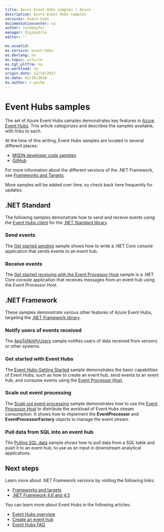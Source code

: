 ```yaml
---
title: Azure Event Hubs samples | Azure
description: Azure Event Hubs samples 
services: event-hubs
documentationcenter: na
author: rockboyfor
manager: digimobile
editor: ''

ms.assetid: 
ms.service: event-hubs
ms.devlang: na
ms.topic: article
ms.tgt_pltfrm: na
ms.workload: na
origin.date: 12/19/2017
ms.date: 02/26/2018
ms.author: v-yeche
---
```


# Event Hubs samples 

The set of Azure Event Hubs samples demonstrates key features in [Azure Event Hubs](/event-hubs/). This article categorizes and describes the samples available, with links to each.

At the time of this writing, Event Hubs samples are located in several different places:

- [MSDN developer code samples](https://code.msdn.microsoft.com/site/search?query=event%20hubs&f%5B0%5D.Value=event%20hubs&f%5B0%5D.Type=SearchText&ac=5)
- [GitHub](https://github.com/Azure/azure-event-hubs/tree/master/samples)

For more information about the different versions of the .NET Framework, see [Frameworks and Targets](https://docs.microsoft.com/dotnet/articles/standard/frameworks).

More samples will be added over time, so check back here frequently for updates.

## .NET Standard

The following samples demonstrate how to send and receive events using the [Event Hubs client](https://github.com/Azure/azure-event-hubs-dotnet/blob/master/readme.md) for the [.NET Standard library](https://docs.microsoft.com/dotnet/articles/standard/library).

### Send events 

The [Get started sending](https://github.com/Azure/azure-event-hubs/tree/master/samples/DotNet/Microsoft.Azure.EventHubs/SampleSender) sample shows how to write a .NET Core console application that sends events to an event hub.

### Receive events 

The [Get started receiving with the Event Processor Host](https://github.com/Azure/azure-event-hubs/tree/master/samples/DotNet/Microsoft.Azure.EventHubs/SampleEphReceiver) sample is a .NET Core console application that receives messages from an event hub using the Event Processor Host.

## .NET Framework	

These samples demonstrate various other features of Azure Event Hubs, targeting the [.NET Framework library](https://docs.microsoft.com/dotnet/framework/index).

### Notify users of events received

The [AppToNotifyUsers](https://github.com/Azure-Samples/event-hubs-dotnet-user-notifications) sample notifies users of data received from sensors or other systems.

### Get started with Event Hubs 

The [Event Hubs Getting Started](https://code.msdn.microsoft.com/Service-Bus-Event-Hub-286fd097) sample demonstrates the basic capabilities of Event Hubs, such as how to create an event hub, send events to an event hub, and consume events using the [Event Processor Host](https://www.nuget.org/packages/Microsoft.Azure.ServiceBus.EventProcessorHost/).

### Scale out event processing 

The [Scale out event processing](https://code.msdn.microsoft.com/Service-Bus-Event-Hub-45f43fc3) sample demonstrates how to use the [Event Processor Host](https://www.nuget.org/packages/Microsoft.Azure.ServiceBus.EventProcessorHost/) to distribute the workload of Event Hubs stream consumption. It shows how to implement the **EventProcessor** and **EventProcessorFactory** objects to manage the event stream. 

###  Pull data from SQL into an event hub

The [Pulling SQL data](https://github.com/Azure-Samples/event-hubs-dotnet-import-from-sql) sample shows how to pull data from a SQL table and push it to an event hub, to use as an input in downstream analytical applications.

<!-- Not Available on ### <a name="pull-web-data-into-an-event-hub"></a> Pull web data into an event hub  -->
<!-- Not Available on Github.com event-hubs-dotnet-importfromweb -->
<!-- Not Available [从 Web 导入数据](https://github.com/Azure-Samples/event-hubs-dotnet-importfromweb) -->

## Next steps

Learn more about .NET Framework versions by visiting the following links:

- [Frameworks and targets](https://docs.microsoft.com/dotnet/articles/standard/frameworks)
- [.NET Framework 4.6 and 4.5](https://docs.microsoft.com/dotnet/framework/index)

You can learn more about Event Hubs in the following articles:

- [Event Hubs overview](event-hubs-what-is-event-hubs.md)
- [Create an event hub](event-hubs-create.md)
- [Event Hubs FAQ](event-hubs-faq.md)

<!--Update_Description: update meta properties, update reference link-->